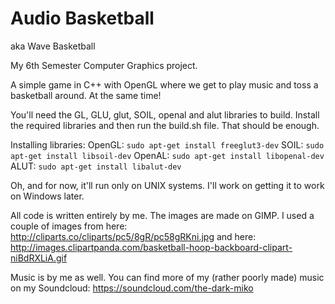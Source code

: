 # Audio Basketball

aka Wave Basketball

My 6th Semester Computer Graphics project.

A simple game in C++ with OpenGL where we get to play music and toss a basketball around. At the same time!

You'll need the GL, GLU, glut, SOIL, openal and alut libraries to build. Install the required libraries and then run the build.sh file. That should be enough.

Installing libraries:
OpenGL:	```sudo apt-get install freeglut3-dev```
SOIL: 	```sudo apt-get install libsoil-dev```
OpenAL: 	```sudo apt-get install libopenal-dev```
ALUT:   	```sudo apt-get install libalut-dev```

Oh, and for now, it'll run only on UNIX systems. I'll work on getting it to work on Windows later.

All code is written entirely by me. The images are made on GIMP. I used a couple of images from here: 
<http://cliparts.co/cliparts/pc5/8gR/pc58gRKni.jpg> and here:
<http://images.clipartpanda.com/basketball-hoop-backboard-clipart-niBdRXLiA.gif>

Music is by me as well. You can find more of my (rather poorly made) music on my Soundcloud: <https://soundcloud.com/the-dark-miko>

